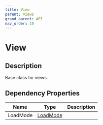 ```yaml
---
title: View
parent: Views
grand_parent: API
nav_order: 10
---
```

# View
## Description
Base class for views.
## Dependency Properties
| Name | Type | Description |
| --- | --- | --- |
| LoadMode | [LoadMode](LoadMode) |  |
